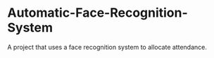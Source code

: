 # Automatic-Face-Recognition-System
A project that uses a face recognition system to allocate attendance.
